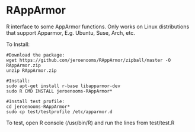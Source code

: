 RAppArmor
=========

R interface to some AppArmor functions. Only works on Linux distributions that support Apparmor, E.g. Ubuntu, Suse, Arch, etc.

To Install:

    #Download the package:
    wget https://github.com/jeroenooms/RAppArmor/zipball/master -O RAppArmor.zip
    unzip RAppArmor.zip
    
    #Install:
    sudo apt-get install r-base libapparmor-dev
    sudo R CMD INSTALL jeroenooms-RAppArmor*
    
    #Install test profile:
    cd jeroenooms-RAppArmor*
    sudo cp test/testprofile /etc/apparmor.d

To test, open R console (/usr/bin/R) and run the lines from test/test.R

